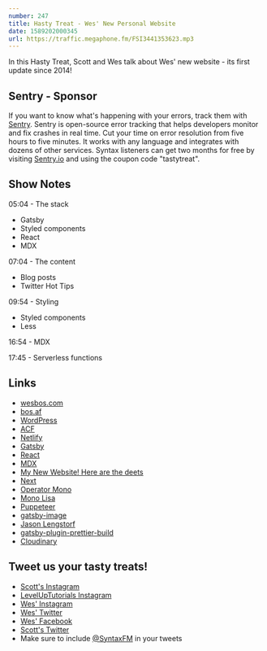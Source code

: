 ```yaml
---
number: 247
title: Hasty Treat - Wes' New Personal Website
date: 1589202000345
url: https://traffic.megaphone.fm/FSI3441353623.mp3
---
```


In this Hasty Treat, Scott and Wes talk about Wes' new website - its first update since 2014!

## Sentry - Sponsor
If you want to know what's happening with your errors, track them with [Sentry](https://sentry.io/). Sentry is open-source error tracking that helps developers monitor and fix crashes in real time. Cut your time on error resolution from five hours to five minutes. It works with any language and integrates with dozens of other services. Syntax listeners can get two months for free by visiting [Sentry.io](https://sentry.io/) and using the coupon code "tastytreat".

## Show Notes

05:04 - The stack

* Gatsby
* Styled components
* React
* MDX

07:04 - The content

* Blog posts
* Twitter Hot Tips

09:54 - Styling

* Styled components
* Less

16:54 - MDX

17:45 - Serverless functions

## Links
* [wesbos.com](https://wesbos.com/)
* [bos.af](https://bos.af/)
* [WordPress](https://wordpress.org/)
* [ACF](http://advancedcustomfields.com/)
* [Netlify](https://www.netlify.com/)
* [Gatsby](https://www.gatsbyjs.org/)
* [React](https://reactjs.org/)
* [MDX](https://mdxjs.com/)
* [My New Website! Here are the deets](https://wesbos.com/new-wesbos-website/)
* [Next](https://nextjs.org/)
* [Operator Mono](https://www.typography.com/fonts/operator/styles)
* [Mono Lisa](https://www.monolisa.dev/)
* [Puppeteer](https://pptr.dev/)
* [gatsby-image](https://www.gatsbyjs.org/packages/gatsby-image/)
* [Jason Lengstorf](https://lengstorf.com/)
* [gatsby-plugin-prettier-build](https://www.gatsbyjs.org/packages/gatsby-plugin-prettier-build/)
* [Cloudinary](https://cloudinary.com/)

## Tweet us your tasty treats!
* [Scott's Instagram](https://www.instagram.com/stolinski/)
* [LevelUpTutorials Instagram](https://www.instagram.com/LevelUpTutorials/)
* [Wes' Instagram](https://www.instagram.com/wesbos/)
* [Wes' Twitter](https://twitter.com/wesbos)
* [Wes' Facebook](https://www.facebook.com/wesbos.developer)
* [Scott's Twitter](https://twitter.com/stolinski)
* Make sure to include [@SyntaxFM](https://twitter.com/SyntaxFM) in your tweets